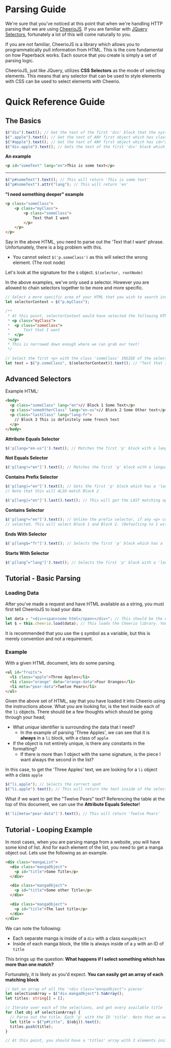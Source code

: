 # Parsing Guide

We're sure that you've noticed at this point that when we're handling HTTP parsing that we are
using [CheerioJS](https://github.com/cheeriojs/cheerio). If you are familiar
with [JQuery Selectors](https://api.jquery.com/category/selectors/), fortunately a lot of this will come naturally to
you.

If you are not familiar, CheerioJS is a library which allows you to programmatically pull information from HTML. This is
the core fundamental on how Paperback works. Each source that you create is simply a set of parsing logic.

CheerioJS, just like JQuery, utilizes **CSS Selectors** as the mode of selecting elements. This means that any selector
that can be used to style elements with CSS can be used to select elements with Cheerio.

# Quick Reference Guide

## The Basics

```js
$("div").text(); // Get the text of the first 'div' block that the system can find
$(".apple").text(); // Get the text of ANY first object which has class="apple" included
$("#apple").text(); // Get the text of ANY first object which has id="apple" included
$("div.apple").text(); // Gets the text of the first 'div' block which ALSO has class="apple"
```

**An example**

```html
<p id="someText" lang="en">This is some text</p>
```

---

```ts
$("p#someText").text(); // This will return 'This is some text'
$("p#someText").attr("lang"); // This will return 'en'
```

**"I need something deeper" example**

```html
<p class="someClass">
    <p class="myClass">
    	<p class="someClass">
        	Text that I want
		</p>
	</p>
</p>
```

Say in the above HTML, you need to parse out the 'Text that I want' phrase. Unfortunately, there is a big problem with
this.

- You cannot select `$('p.someClass')` as this will select the wrong element. (The root node)

Let's look at the signature for the `$` object. `$(selector, rootNode)`

In the above examples, we've only used a selector. However you are allowed to chain selectors together to be more and
more specific.

```ts
// Select a more specific area of your HTML that you wish to search inside.
let selectorContext = $("p.myClass");

/**
 * At this point, selectorContext would have selected the following HTML:
 * <p class="myClass">
 *	<p class="someClass">
 *		Text that I want
 *	</p>
 *</p>
 * This is narrowed down enough where we can grab our text!
 */

// Select the first <p> with the class 'someClass' INSIDE of the selectorContext selection
let text = $("p.someClass", $(selectorContext)).text(); // "Text that I want"
```

## Advanced Selectors

Example HTML:

```html
<body>
  <p class="someClass" lang="en">// Block 1 Some Text</p>
  <p class="someOtherClass" lang="en-us">// Block 2 Some Other text</p>
  <p class="lastClass" lang="lang-fr">
    // Block 3 This is definitely some french text
  </p>
</body>
```

**Attribute Equals Selector**

```js
$('p[lang="en-us"]').text(); // Matches the first 'p' block with a language attribute equaling 'en-us' - Block 2
```

**Not Equals Selector**

```js
$('p[lang!="en"]').text(); // Matches the first 'p' block with a language attribute NOT equalling 'en'. - Block 2
```

**Contains Prefix Selector**

```js
$('p[lang|="en"]').text(); // Gets the first 'p' block which has a 'lang' attribute which STARTS with 'en' - Block 1
// Note that this will ALSO match Block 2

$('p[lang|="en"]').last().text(); // This will get the LAST matching option fitting this. This will select Block 2's text.
```

**Contains Selector**

```js
$('p[lang*="en"]').text(); // Unlike the prefix selector, if any <p> containing a language which has 'en' ANYWHERE will be
// selected. This will select Block 1 and Block 2. (Defaulting to 1 without a .toArray())
```

**Ends With Selector**

```js
$('p[lang$="fr"]').text(); // Selects the first 'p' block which has a 'lang' attribute ENDING in 'fr'	- Block 3
```

**Starts With Selector**

```js
$('p[lang^="lang"]').text(); // Selects the first 'p' block with a 'lang' attribute STARTING with 'lang'	- Block 3
```

## Tutorial - Basic Parsing

### Loading Data

After you've made a request and have HTML available as a string, you must first tell CheerioJS to load your data.

```typescript
let data = "<div><span>some html</span></div>"; // This should be the entire webpage which you've pulled.
let $ = this.cheerio.load(data); // This loads the Cheerio library. You may now access the DOM with the '$' keyword
```

It is recommended that you use the `$` symbol as a variable, but this is merely convention and not a requirement.

### Example

With a given HTML document, lets do some parsing.

```html
<ul id="fruits">
  <li class="apple">Three Apples</li>
  <li class="orange" data="orange-data">Four Oranges</li>
  <li meta="pear-data">Twelve Pears</li>
</ul>
```

Given the above set of HTML, say that you have loaded it into Cheerio using the instructions above. What you are looking
for, is the text inside each of the `li` objects. There should be a few thoughts which should be going through your
head;

- What _unique_ identifier is surrounding the data that I need?
  - In the example of parsing 'Three Apples', we can see that it is **always** in a `li` block, with a class
    of `apple`
- If the object is not entirely unique, is there any constants in the formatting?
  - If there is more than 1 object with the same signature, is the piece I want always the second in the list?

In this case, to get the 'Three Apples' text, we are looking for a `li` object with a class `apple`

```js
$("li.apple"); // Selects the correct spot
$("li.apple").text(); // This will return the text inside of the selected area.
```

What if we want to get the "Twelve Pears" text? Referencing the table at the top of this document, we can use the **Attribute Equals Selector**!

```js
$('li[meta="pear-data"]').text(); // This will return 'Twelve Pears'
```

## Tutorial - Looping Example

In most cases, when you are parsing manga from a website, you will have some kind of list. And for each element of the
list, you need to get a manga object out. Lets use the following as an example.

```html
<div class="mangaList">
  <div class="mangaObject">
    <p id="title">Some Title</p>
  </div>

  <div class="mangaObject">
    <p id="title">Some other Title</p>
  </div>

  <div class="mangaObject">
    <p id="title">The last title</p>
  </div>
</div>
```

We can note the following:

- Each separate manga is inside of a `div` with a class `mangaObject`
- Inside of each manga block, the title is always inside of a `p` with an ID of `title`

This brings up the question: **What happens if I select something which has more than one match?**

Fortunately, it is likely as you'd expect. **You can easily get an array of each matching block**

```ts
// Get an array of all the '<div class="mangaObject"> pieces'
let selectionArray = $("div.mangaObject").toArray();
let titles: string[] = [];

// Iterate over each of the selections, and get every available title
for (let obj of selectionArray) {
  // Parse out the title. Each 'p' with the ID 'title'. Note that we want each one INSIDE of the selector we're looping in
  let title = $("p#title", $(obj)).text();
  titles.push(title);
}

// At this point, you should have a 'titles' array with 3 elements inside!
```
